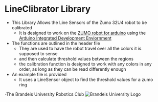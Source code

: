 LineClibrator Library
=============
+ This Library Allows the Line Sensors of the Zumo 32U4 robot to be calibrated 
    + It is designed to work on the [ZUMO robot for arduino](https://www.pololu.com/product/2506) using the [Arduino Integrated Development Enviornment](https://www.arduino.cc/en/Main/Software)
+ The functions are outlined in the header file  
    + They are used to have the robot travel over all the colors it is supposed to sense 
	+ and then calculate threshold values between the regions
	+ the calibration function is designed to work with any colors in any order, as long as they can be read differently enough
+ An example file is provided
    + It uses a LineSensor object to find the threshold values for a zumo ring

-The Brandeis University Robotics Club
![Brandeis University Logo](https://www.brandeis.edu/communications/creative/downloads/gotham-outlined.jpg)

